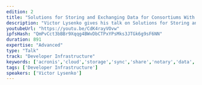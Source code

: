 ```yaml
---
edition: 2
title: "Solutions for Storing and Exchanging Data for Consortiums With Real Use Cases"
description: "Victor Lysenko gives his talk on Solutions for Storing and Exchanging Data for Consortiums With Real Use Cases."
youtubeUrl: "https://youtu.be/CdK4rayVOvw"
ipfsHash: "QmPvCct3bBBr9Xqqg4BWvDbCTPxYPsMks3JTGk6g9sF6NN"
duration: 891
expertise: "Advanced"
type: "Talk"
track: "Developer Infrastructure"
keywords: ['acronis','cloud','storage','sync','share','notary','data','certificate','authority','pow','architecture','banks','healthcare','advertising','trust','consultants']
tags: ['Developer Infrastructure']
speakers: ['Victor Lysenko']
---
```

